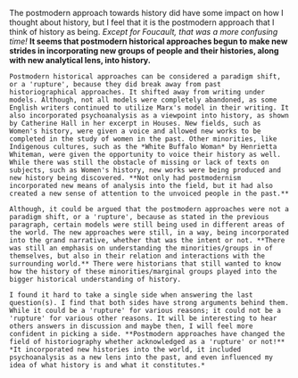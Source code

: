 The postmodern approach towards history did have some impact on how I thought about history, but I feel that it is the postmodern approach that I think of history as being. *Except for Foucault, that was a more confusing time!* **It seems that postmodern historical approaches begun to make new strides in incorporating new groups of people and their histories, along with new analytical lens, into history.**

	Postmodern historical approaches can be considered a paradigm shift, or a 'rupture', because they did break away from past historiographical approaches. It shifted away from writing under models. Although, not all models were completely abandoned, as some English writers continued to utilize Marx's model in their writing. It also incorporated psychoanalysis as a viewpoint into history, as shown by Catherine Hall in her excerpt in Houses. New fields, such as Women's history, were given a voice and allowed new works to be completed in the study of women in the past. Other minorities, like Indigenous cultures, such as the *White Buffalo Woman* by Henrietta Whiteman, were given the opportunity to voice their history as well. While there was still the obstacle of missing or lack of texts on subjects, such as Women's history, new works were being produced and new history being discovered. **Not only had postmodernism incorporated new means of analysis into the field, but it had also created a new sense of attention to the unvoiced people in the past.** 
  
	Although, it could be argued that the postmodern approaches were not a paradigm shift, or a 'rupture', because as stated in the previous paragraph, certain models were still being used in different areas of the world. The new approaches were still, in a way, being incorporated into the grand narrative, whether that was the intent or not. **There was still an emphasis on understanding the minorities/groups in of themselves, but also in their relation and interactions with the surrounding world.** There were historians that still wanted to know how the history of these minorities/marginal groups played into the bigger historical understanding of history. 
  
	I found it hard to take a single side when answering the last question(s). I find that both sides have strong arguments behind them. While it could be a 'rupture' for various reasons; it could not be a 'rupture' for various other reasons. It will be interesting to hear others answers in discussion and maybe then, I will feel more confident in picking a side. **Postmodern approaches have changed the field of historiography whether acknowledged as a 'rupture' or not!** *It incorporated new histories into the world, it included psychoanalysis as a new lens into the past, and even influenced my idea of what history is and what it constitutes.* 
